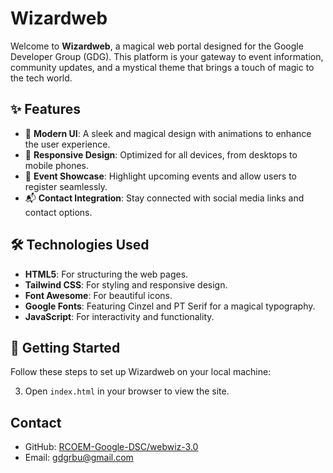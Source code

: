# Wizardweb

Welcome to **Wizardweb**, a magical web portal designed for the Google Developer Group (GDG). This platform is your gateway to event information, community updates, and a mystical theme that brings a touch of magic to the tech world.

## ✨ Features

- 🎨 **Modern UI**: A sleek and magical design with animations to enhance the user experience.
- 📱 **Responsive Design**: Optimized for all devices, from desktops to mobile phones.
- 🎯 **Event Showcase**: Highlight upcoming events and allow users to register seamlessly.
- 📬 **Contact Integration**: Stay connected with social media links and contact options.

## 🛠️ Technologies Used

- **HTML5**: For structuring the web pages.
- **Tailwind CSS**: For styling and responsive design.
- **Font Awesome**: For beautiful icons.
- **Google Fonts**: Featuring Cinzel and PT Serif for a magical typography.
- **JavaScript**: For interactivity and functionality.

## 🚀 Getting Started

Follow these steps to set up Wizardweb on your local machine:


3. Open `index.html` in your browser to view the site.

## Contact

- GitHub: [RCOEM-Google-DSC/webwiz-3.0](https://github.com/RCOEM-Google-DSC/webwiz-3.0)
- Email: gdgrbu@gmail.com
